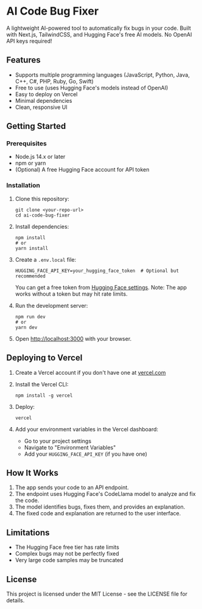 # AI Code Bug Fixer

A lightweight AI-powered tool to automatically fix bugs in your code. Built with Next.js, TailwindCSS, and Hugging Face's free AI models. No OpenAI API keys required!

## Features

- Supports multiple programming languages (JavaScript, Python, Java, C++, C#, PHP, Ruby, Go, Swift)
- Free to use (uses Hugging Face's models instead of OpenAI)
- Easy to deploy on Vercel
- Minimal dependencies
- Clean, responsive UI

## Getting Started

### Prerequisites

- Node.js 14.x or later
- npm or yarn
- (Optional) A free Hugging Face account for API token

### Installation

1. Clone this repository:
   ```
   git clone <your-repo-url>
   cd ai-code-bug-fixer
   ```

2. Install dependencies:
   ```
   npm install
   # or
   yarn install
   ```

3. Create a `.env.local` file:
   ```
   HUGGING_FACE_API_KEY=your_hugging_face_token  # Optional but recommended
   ```
   
   You can get a free token from [Hugging Face settings](https://huggingface.co/settings/tokens).
   Note: The app works without a token but may hit rate limits.

4. Run the development server:
   ```
   npm run dev
   # or
   yarn dev
   ```

5. Open [http://localhost:3000](http://localhost:3000) with your browser.

## Deploying to Vercel

1. Create a Vercel account if you don't have one at [vercel.com](https://vercel.com)

2. Install the Vercel CLI:
   ```
   npm install -g vercel
   ```

3. Deploy:
   ```
   vercel
   ```

4. Add your environment variables in the Vercel dashboard:
   - Go to your project settings
   - Navigate to "Environment Variables"
   - Add your `HUGGING_FACE_API_KEY` (if you have one)

## How It Works

1. The app sends your code to an API endpoint.
2. The endpoint uses Hugging Face's CodeLlama model to analyze and fix the code.
3. The model identifies bugs, fixes them, and provides an explanation.
4. The fixed code and explanation are returned to the user interface.

## Limitations

- The Hugging Face free tier has rate limits
- Complex bugs may not be perfectly fixed
- Very large code samples may be truncated

## License

This project is licensed under the MIT License - see the LICENSE file for details.
